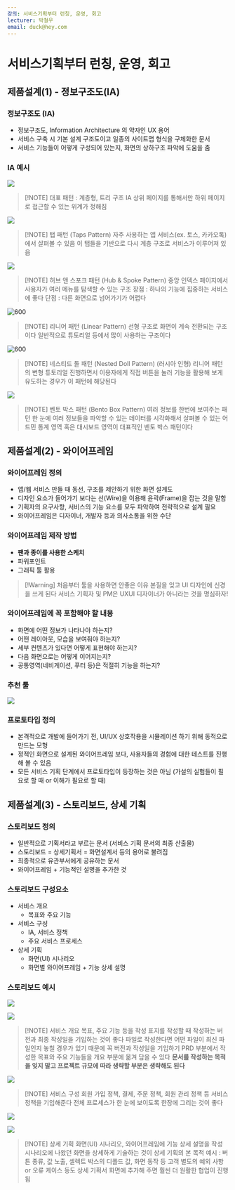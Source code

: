 ```yaml
---
강의: 서비스기획부터 런칭, 운영, 회고
lecturer: 박철우
email: duck@hey.com
---
```

# 서비스기획부터 런칭, 운영, 회고
## 제품설계(1) - 정보구조도(IA)
### 정보구조도 (IA)
- 정보구조도, Information Architecture 의 약자인 UX 용어
- 서비스 구축 시 기본 설계 구조도이고 일종의 사이트맵 형식을 구체화한 문서
- 서비스 기능들이 어떻게 구성되어 있는지, 화면의 상하구조 파악에 도움을 줌

### IA 예시
![](https://i.imgur.com/ltgCOTL.png)

> [!NOTE] 대표 패턴 : 계층형, 트리 구조 IA
> 상위 페이지를 통해서만 하위 페이지로 접근할 수 있는 위계가 정해짐

![](https://i.imgur.com/uIU6a5h.png)

> [!NOTE] 탭 패턴 (Taps Pattern)
> 자주 사용하는 앱 서비스(ex. 토스, 카카오톡) 에서 살펴볼 수 있음
> 이 탭들을 기반으로 다시 계층 구조로 서비스가 이루어져 있음

![](https://i.imgur.com/ycpwCyg.png)

> [!NOTE] 허브 앤 스포크 패턴 (Hub & Spoke Pattern)
> 중앙 인덱스 페이지에서 사용자가 여러 메뉴를 탐색할 수 있는 구조
> 장점 : 하나의 기능에 집중하는 서비스에 좋다
> 단점 : 다른 화면으로 넘어가기가 어렵다

![600](https://i.imgur.com/kzmeCJQ.png)


> [!NOTE] 리니어 패턴 (Linear Pattern)
> 선형 구조로 화면이 계속 전환되는 구조이다
> 일반적으로 튜토리얼 등에서 많이 사용하는 구조이다

![600](https://i.imgur.com/hDlkIqd.png)

> [!NOTE] 네스티드 돌 패턴 (Nested Doll Pattern)
> (러시아 인형)
> 리니어 패턴의 변형
> 튜토리얼 진행하면서 이용자에게 직접 버튼을 눌러 기능을 활용해 보게 유도하는 경우가 이 패턴에 해당된다

![](https://i.imgur.com/lvIqI5U.png)

> [!NOTE] 벤토 박스 패턴 (Bento Box Pattern)
> 여러 정보를 한번에 보여주는 패턴
> 한 눈에 여러 정보들을 파악할 수 있는 데이터를 시각화해서 살펴볼 수 있는 어드민 통계 영역 혹은 대시보드 영역이 대표적인 벤토 박스 패턴이다

## 제품설계(2) - 와이어프레임
### 와이어프레임 정의
- 앱/웹 서비스 만들 때 동선, 구조를 제안하기 위한 화면 설계도
- 디자인 요소가 들어가기 보다는 선(Wire)을 이용해 윤곽(Frame)을 잡는 것을 말함
- 기획자의 요구사항, 서비스의 기능 요소를 모두 파악하여 전략적으로 설계 필요
- 와이어프레임은 디자이너, 개발자 등과 의사소통을 위한 수단

### 와이어프레임 제작 방법
- **팬과 종이를 사용한 스케치**
- 파워포인트
- 그래픽 툴 활용

> [!Warning] 처음부터 툴을 사용하면 안좋은 이유
> 본질을 잊고 UI 디자인에 신경을 쓰게 된다
> 서비스 기획자 및 PM은 UXUI 디자이너가 아니라는 것을 명심하자!

### 와이어프레임에 꼭 포함해야 할 내용
- 화면에 어떤 정보가 나타나야 하는지?
- 어떤 레이아웃, 모습을 보여줘야 하는지?
- 세부 컨텐츠가 있다면 어떻게 표현해야 하는지?
- 다음 화면으로는 어떻게 이어지는지?
- 공통영역(네비게이션, 푸터 등)은 적절히 기능을 하는지?

### 추천 툴
![](https://i.imgur.com/KztgypY.png)

### 프로토타입 정의
- 본격적으로 개발에 들어가기 전, UI/UX 상호작용을 시뮬레이션 하기 위해 동적으로 만드는 모형
- 정적인 화면으로 설계된 와이어프레임 보다, 사용자들의 경험에 대한 테스트를 진행해 볼 수 있음
- 모든 서비스 기획 단계에서 프로토타입이 등장하는 것은 아님 (가설의 실험들이 필요로 할 때 or 이해가 필요로 할 때)
## 제품설계(3) - 스토리보드, 상세 기획
### 스토리보드 정의
- 일반적으로 기획서라고 부르는 문서 (서비스 기획 문서의 최종 산출물)
- 스토리보드 = 상세기획서 = 화면설계서 등의 용어로 불려짐
- 최종적으로 유관부서에게 공유하는 문서
- 와이어프레임 + 기능적인 설명을 추가한 것

### 스토리보드 구성요소
- 서비스 개요
	- 목표와 주요 기능
- 서비스 구성
	- IA, 서비스 정책
	- 주요 서비스 프로세스
- 상세 기획
	- 화면(UI) 시나리오
	- 화면별 와이어프레임 + 기능 상세 설명

### 스토리보드 예시

![](https://i.imgur.com/eRccBHz.png)

![](https://i.imgur.com/xI7eSTH.png)

> [!NOTE] 서비스 개요
> 목표, 주요 기능 등을 작성
> 표지를 작성할 때 작성하는 버전과 최종 작성일을 기입하는 것이 좋다
> 파일로 작성한다면 어떤 파일이 최신 파일인지 놓칠 경우가 있기 때문에 꼭 버전과 작성일을 기입하기
> PRD 부분에서 작성한 목표와 주요 기능들을 개요 부분에 옮겨 담을 수 있다
> **문서를 작성하는 목적을 잊지 말고 프로젝트 규모에 따라 생략할 부분은 생략해도 된다**

![](https://i.imgur.com/W5DhkEM.png)

> [!NOTE] 서비스 구성
> 회원 가입 정책, 결제, 주문 정책, 회원 관리 정책 등 서비스 정책을 기입해준다
> 전체 프로세스가 한 눈에 보이도록 한장에 그리는 것이 좋다

![](https://i.imgur.com/z8aPYwr.png)

![](https://i.imgur.com/LnQyB8e.png)

> [!NOTE] 상세 기획
> 화면(UI) 시나리오, 와이어프레임에 기능 상세 설명을 작성
> 시나리오에 나왔던 화면을 상세하게 기술하는 것이 상세 기획의 본 목적
> 예시 : 버튼 종류, 값 노출, 셀렉트 박스의 디폴드 값, 화면 동작 등
> 고객 별도의 예외 사항 or 오류 케이스 등도 상세 기획서 화면에 추가해 주면 훨씬 더 원활한 협업이 진행됨

